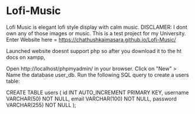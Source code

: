 # Lofi-Music

Lofi Music is elegant lofi style display with calm music.
DISCLAMER: I dont own any of those images or music. This is a test project for my University.
Enter Website here = https://chathushkaimasara.github.io/Lofi-Music/

Launched website doesnt support php so after you download it to the ht docs on xampp,

Open http://localhost/phpmyadmin/ in your browser.
Click on "New" > Name the database user_db.
Run the following SQL query to create a users table:

CREATE TABLE users (
    id INT AUTO_INCREMENT PRIMARY KEY,
    username VARCHAR(50) NOT NULL,
    email VARCHAR(100) NOT NULL,
    password VARCHAR(255) NOT NULL
);

